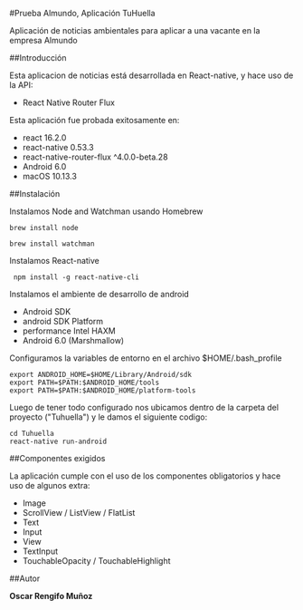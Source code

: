 #Prueba Almundo, Aplicación TuHuella

Aplicación de noticias ambientales para aplicar a una vacante en la empresa Almundo

##Introducción

Esta aplicacion de noticias está desarrollada en React-native, y hace uso de la API:

* React Native Router Flux

Esta aplicación fue probada exitosamente en:

* react  16.2.0
* react-native 0.53.3
* react-native-router-flux ^4.0.0-beta.28
* Android 6.0
* macOS 10.13.3

##Instalación

Instalamos Node and Watchman usando Homebrew
```
brew install node
```
```
brew install watchman
```
Instalamos React-native

```
 npm install -g react-native-cli
```
Instalamos el ambiente de desarrollo de android

* Android SDK
* android SDK Platform
* performance Intel  HAXM
* Android 6.0 (Marshmallow)

Configuramos la variables de entorno en el archivo $HOME/.bash_profile

```
export ANDROID_HOME=$HOME/Library/Android/sdk
export PATH=$PATH:$ANDROID_HOME/tools
export PATH=$PATH:$ANDROID_HOME/platform-tools
```
Luego de tener todo configurado nos ubicamos dentro de la carpeta del proyecto ("Tuhuella") y le damos el siguiente codigo:

```
cd Tuhuella
react-native run-android
```

##Componentes exigidos

La aplicación cumple con el uso de los componentes obligatorios y hace uso de algunos extra:

* Image
* ScrollView / ListView / FlatList
* Text
* Input
* View
* TextInput
* TouchableOpacity / TouchableHighlight


##Autor

**Oscar Rengifo Muñoz**
